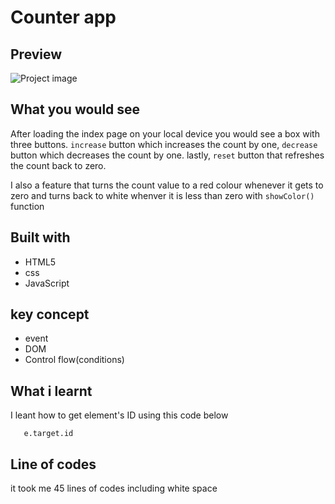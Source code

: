 # Counter app


## Preview
![Project image](img/Screen%20Shot%202023-02-04%20at%209.56.21%20AM.png) 

## What you would see
After loading the index page on your local device you would see a box with three buttons. `increase` button which increases the count by one, `decrease` button which decreases the count by one. lastly, `reset` button that refreshes the count back to zero.

I also a feature that turns the count value to a red colour whenever it gets to zero and turns back to white whenver it is less than zero with `showColor()` function

## Built with

- HTML5
- css
- JavaScript

## key concept

- event
- DOM
- Control flow(conditions)

## What i learnt

I leant how to get element's ID using this code below

```
   e.target.id 
 ```  


## Line of codes
it took me 45 lines of codes including white space










